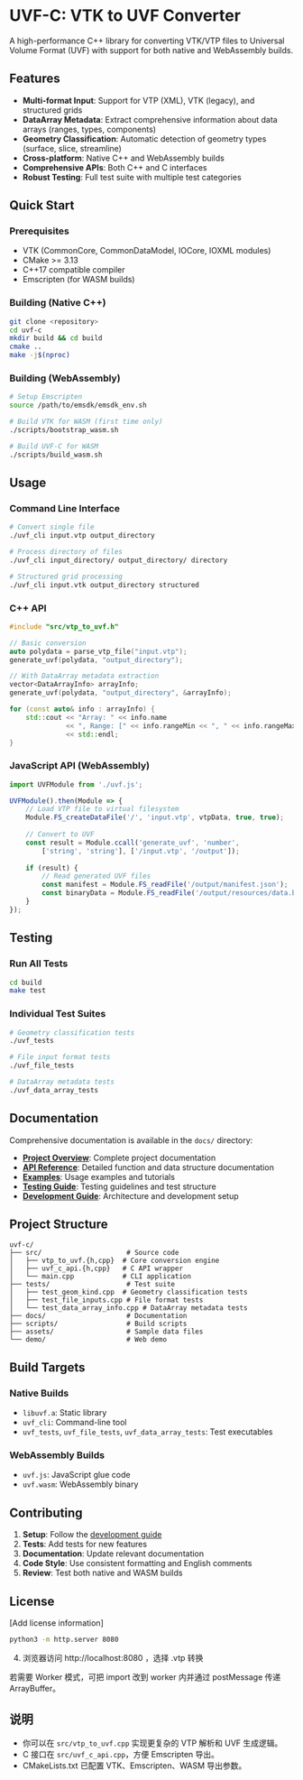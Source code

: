 # UVF-C: VTK to UVF Converter

A high-performance C++ library for converting VTK/VTP files to Universal Volume Format (UVF) with support for both native and WebAssembly builds.

## Features

- **Multi-format Input**: Support for VTP (XML), VTK (legacy), and structured grids
- **DataArray Metadata**: Extract comprehensive information about data arrays (ranges, types, components)
- **Geometry Classification**: Automatic detection of geometry types (surface, slice, streamline)
- **Cross-platform**: Native C++ and WebAssembly builds
- **Comprehensive APIs**: Both C++ and C interfaces
- **Robust Testing**: Full test suite with multiple test categories

## Quick Start

### Prerequisites
- VTK (CommonCore, CommonDataModel, IOCore, IOXML modules)  
- CMake >= 3.13
- C++17 compatible compiler
- Emscripten (for WASM builds)

### Building (Native C++)

```bash
git clone <repository>
cd uvf-c
mkdir build && cd build
cmake ..
make -j$(nproc)
```

### Building (WebAssembly)

```bash
# Setup Emscripten
source /path/to/emsdk/emsdk_env.sh

# Build VTK for WASM (first time only)
./scripts/bootstrap_wasm.sh

# Build UVF-C for WASM  
./scripts/build_wasm.sh
```

## Usage

### Command Line Interface
```bash
# Convert single file
./uvf_cli input.vtp output_directory

# Process directory of files
./uvf_cli input_directory/ output_directory/ directory

# Structured grid processing
./uvf_cli input.vtk output_directory structured
```

### C++ API
```cpp
#include "src/vtp_to_uvf.h"

// Basic conversion
auto polydata = parse_vtp_file("input.vtp");
generate_uvf(polydata, "output_directory");

// With DataArray metadata extraction
vector<DataArrayInfo> arrayInfo;
generate_uvf(polydata, "output_directory", &arrayInfo);

for (const auto& info : arrayInfo) {
    std::cout << "Array: " << info.name 
              << ", Range: [" << info.rangeMin << ", " << info.rangeMax << "]"
              << std::endl;
}
```

### JavaScript API (WebAssembly)
```javascript
import UVFModule from './uvf.js';

UVFModule().then(Module => {
    // Load VTP file to virtual filesystem
    Module.FS_createDataFile('/', 'input.vtp', vtpData, true, true);
    
    // Convert to UVF
    const result = Module.ccall('generate_uvf', 'number', 
        ['string', 'string'], ['/input.vtp', '/output']);
    
    if (result) {
        // Read generated UVF files
        const manifest = Module.FS_readFile('/output/manifest.json');
        const binaryData = Module.FS_readFile('/output/resources/data.bin');
    }
});
```

## Testing

### Run All Tests
```bash
cd build
make test
```

### Individual Test Suites
```bash
# Geometry classification tests
./uvf_tests

# File input format tests  
./uvf_file_tests

# DataArray metadata tests
./uvf_data_array_tests
```

## Documentation

Comprehensive documentation is available in the `docs/` directory:

- **[Project Overview](docs/PROJECT_OVERVIEW.md)**: Complete project documentation
- **[API Reference](docs/api/)**: Detailed function and data structure documentation  
- **[Examples](docs/examples/)**: Usage examples and tutorials
- **[Testing Guide](docs/testing/)**: Testing guidelines and test structure
- **[Development Guide](docs/development/)**: Architecture and development setup

## Project Structure

```
uvf-c/
├── src/                     # Source code
│   ├── vtp_to_uvf.{h,cpp}  # Core conversion engine
│   ├── uvf_c_api.{h,cpp}   # C API wrapper
│   └── main.cpp            # CLI application
├── tests/                   # Test suite
│   ├── test_geom_kind.cpp  # Geometry classification tests
│   ├── test_file_inputs.cpp # File format tests
│   └── test_data_array_info.cpp # DataArray metadata tests
├── docs/                    # Documentation
├── scripts/                 # Build scripts
├── assets/                  # Sample data files
└── demo/                    # Web demo
```

## Build Targets

### Native Builds
- `libuvf.a`: Static library
- `uvf_cli`: Command-line tool
- `uvf_tests`, `uvf_file_tests`, `uvf_data_array_tests`: Test executables

### WebAssembly Builds  
- `uvf.js`: JavaScript glue code
- `uvf.wasm`: WebAssembly binary

## Contributing

1. **Setup**: Follow the [development guide](docs/development/)
2. **Tests**: Add tests for new features
3. **Documentation**: Update relevant documentation
4. **Code Style**: Use consistent formatting and English comments
5. **Review**: Test both native and WASM builds

## License

[Add license information]
```sh
python3 -m http.server 8080
```
4. 浏览器访问 http://localhost:8080 ，选择 .vtp 转换

若需要 Worker 模式，可把 import 改到 worker 内并通过 postMessage 传递 ArrayBuffer。

## 说明
- 你可以在 `src/vtp_to_uvf.cpp` 实现更复杂的 VTP 解析和 UVF 生成逻辑。
- C 接口在 `src/uvf_c_api.cpp`，方便 Emscripten 导出。
- CMakeLists.txt 已配置 VTK、Emscripten、WASM 导出参数。
